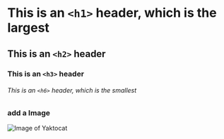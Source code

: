 # This is an `<h1>` header, which is the largest

## This is an `<h2>` header

### This is an `<h3>` header

###### This is an `<h6>` header, which is the smallest

### add a Image
![Image of Yaktocat](https://octodex.github.com/images/yaktocat.png)
